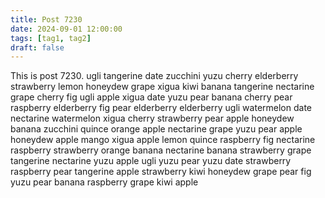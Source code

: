 ```yaml
---
title: Post 7230
date: 2024-09-01 12:00:00
tags: [tag1, tag2]
draft: false
---
```

This is post 7230.
ugli
tangerine
date
zucchini
yuzu
cherry
elderberry
strawberry
lemon
honeydew
grape
xigua
kiwi
banana
tangerine
nectarine
grape
cherry
fig
ugli
apple
xigua
date
yuzu
pear
banana
cherry
pear
raspberry
elderberry
fig
pear
elderberry
elderberry
ugli
watermelon
date
nectarine
watermelon
xigua
cherry
strawberry
pear
apple
honeydew
banana
zucchini
quince
orange
apple
nectarine
grape
yuzu
pear
apple
honeydew
apple
mango
xigua
apple
lemon
quince
raspberry
fig
nectarine
raspberry
strawberry
orange
banana
nectarine
banana
strawberry
grape
tangerine
nectarine
yuzu
apple
ugli
yuzu
pear
yuzu
date
strawberry
raspberry
pear
tangerine
apple
strawberry
kiwi
honeydew
grape
pear
fig
yuzu
pear
banana
raspberry
grape
kiwi
apple
